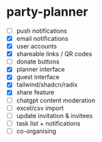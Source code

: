# party-planner

- [ ] push notifications
- [x] email notifications
- [x] user accounts
- [x] shareable links / QR codes
- [ ] donate buttons
- [x] planner interface
- [x] guest interface
- [x] tailwind/shadcn/radix
- [x] share feature
- [ ] chatgpt content moderation
- [ ] excel/csv import
- [ ] update invitation & invitees
- [ ] task list + notifications
- [ ] co-organising
